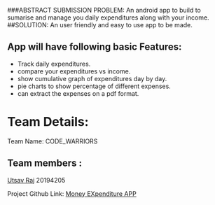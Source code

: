 ###ABSTRACT SUBMISSION
PROBLEM: An android app to build to sumarise and manage you daily expenditures along with your income.
##SOLUTION: An user friendly and easy to use app to be made.
## App will have following basic Features:
- Track daily expenditures.
- compare your expenditures vs income.
- show cumulative graph of expenditures day by day.
- pie charts to show percentage of different expenses.
- can extract the expenses on a pdf format.

# Team Details:
Team Name: CODE_WARRIORS
## Team members :
[Utsav Raj](https://github.com/rajutsav1234) 20194205




Project Github Link:
[Money EXpenditure APP](https://github.com/rajutsav1234/MoneyExpenditureApp)
